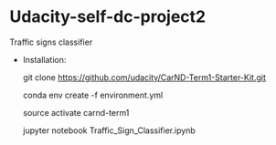 # Udacity-self-dc-project2
Traffic signs classifier

* Installation:

    git clone https://github.com/udacity/CarND-Term1-Starter-Kit.git

    conda env create -f environment.yml

    source activate carnd-term1

    jupyter notebook Traffic_Sign_Classifier.ipynb